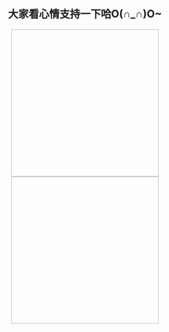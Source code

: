 <h2 style="text-align: center">
  大家看心情支持一下哈O(∩_∩)O~
</h2>

<div style="text-align: center">
  <img :src="$withBase('/assets/img/support/zhifubao.jpg')" width="300px" height="300px"/>
  <img :src="$withBase('/assets/img/support/weixin.jpg')" width="300px" height="300px"/>
</div>
